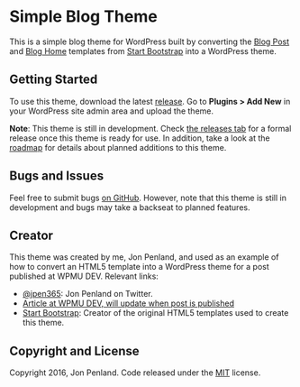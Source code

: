 # Simple Blog Theme

This is a simple blog theme for WordPress built by converting the [Blog Post](http://startbootstrap.com/template-overviews/blog-post/) and [Blog Home](http://startbootstrap.com/template-overviews/blog-home/) templates from [Start Bootstrap](http://startbootstrap.com/) into a WordPress theme.

## Getting Started

To use this theme, download the latest [release](https://github.com/jpen365/simple-blog-theme/releases). Go to **Plugins > Add New** in your WordPress site admin area and upload the theme.

**Note**: This theme is still in development. Check [the releases tab](https://github.com/jpen365/simple-blog-theme/releases) for a formal release once this theme is ready for use. In addition, take a look at the [roadmap](https://github.com/jpen365/simple-blog-theme/blob/master/ROADMAP.md) for details about planned additions to this theme.

## Bugs and Issues

Feel free to submit bugs [on GitHub](https://github.com/jpen365/simple-blog-theme/issues). However, note that this theme is still in development and bugs may take a backseat to planned features.

## Creator

This theme was created by me, Jon Penland, and used as an example of how to convert an HTML5 template into a WordPress theme for a post published at WPMU DEV. Relevant links:

* [@jpen365](https://twitter.com/jpen365): Jon Penland on Twitter.
* [Article at WPMU DEV, will update when post is published](#)
* [Start Bootstrap](http://startbootstrap.com/): Creator of the original HTML5 templates used to create this theme.

## Copyright and License

Copyright 2016, Jon Penland. Code released under the [MIT](https://github.com/jpen365/simple-blog-theme/blob/master/LICENSE) license.